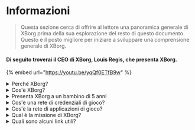 # Informazioni

> Questa sezione cerca di offrire al lettore una panoramica generale di XBorg prima della sua esplorazione del resto di questo documento. Questo è il posto migliore per iniziare a sviluppare una comprensione generale di XBorg.

#### Di seguito troverai il CEO di XBorg, Louis Regis, che presenta XBorg.

{% embed url="https://youtu.be/yqQf0ETfB9w" %}

<details>

<summary>Perché XBorg?</summary>

Nella società odierna, dove il tempo libero sta diventando sempre più abbondante, i giocatori trascorrono ore infinite immersi nei mondi dei videogiochi. Tuttavia, i dati generati da queste esperienze spesso vengono sottostimati e frammentati tra diversi giochi. XBorg riconosce il valore del tempo dei giocatori e cerca di rendere i loro dati significativi e preziosi.

Il problema dei dati frammentati dei giocatori è aggravato dal fatto che i giocatori non vengono sempre ricompensati per il loro contributo al successo di un gioco. Nonostante siano una parte integrante dell'ecosistema dei videogiochi, i giocatori spesso non percepiscono alcun valore generato dal loro gameplay. Questo problema significativo colpisce numerosi giocatori e richiede una soluzione.

</details>

<details>

<summary>Cos'è XBorg?</summary>

XBorg sta rivoluzionando l'industria dei videogiochi permettendo ai giocatori di creare la propria identità digitale di gioco attraverso una rete di credenziali. Apre la strada a una nuova generazione di applicazioni e casi d'uso di gioco migliorati.

Con il potenziale di coinvolgere decine di milioni di giocatori nell'ecosistema Web3, XBorg è destinato a trasformare il futuro dei videogiochi come lo conosciamo.

XBorg è supportato dai migliori marchi e investitori di Web3 ed è la casa dei giocatori più competitivi nel gaming Web3.

</details>

<details>

<summary>Presenta XBorg a un bambino di 5 anni</summary>

Ehi, piccolo! Hai mai giocato a qualche gioco sul tuo tablet o telefono? Beh, c'è una cosa davvero fantastica chiamata XBorg che renderà la tua esperienza di gioco ancora più divertente!

XBorg è come uno strumento speciale che ti aiuta a creare il tuo personaggio digitale che puoi usare per giocare. È come creare il tuo supereroe!

E la cosa migliore è che il tuo supereroe ti dà superpoteri anche in altre fantastiche applicazioni di gioco. È come dare superpoteri a ogni giocatore del pianeta.

XBorg è supportato da persone davvero importanti e intelligenti che pensano che cambierà il modo in cui giochiamo ai videogiochi in futuro. Quindi preparati, perché XBorg sarà una cosa davvero grande!

</details>

<details>

<summary>Cos'è una rete di credenziali di gioco?</summary>

La rete di credenziali è come un hub personale di dati di gioco per ogni giocatore. Aggrega tutte le loro credenziali di gioco da diversi giochi e app in un'unica identità, come le loro prestazioni in un gioco, le comunità di gioco a cui appartengono e il numero di tornei vinti. È l'identità digitale dei giocatori.

Il nostro sistema traccia tre tipi di dati degli utenti:

1. Coinvolgimento negli esports
2. Prestazioni di gioco
3. Attività sociale/fan

Raccogliamo questi dati da piattaforme popolari come Steam, FaceIt, Riot Games, Twitter, Discord e fonti on-chain.

Per metterla tecnicamente, la rete di credenziali di gioco utilizza i token legati all'anima dei giocatori (NFT non trasferibili) per archiviare in modo sicuro le loro metriche. Il nostro avanzato aggregatore di dati, XBorg, garantisce che i giocatori possiedano completamente i loro dati.

La rete di credenziali è il mattoncino che consente la creazione di applicazioni di gioco avanzate e giochi collegati all'identità dei giocatori.

Immagina quindi il protocollo Lens per i videogiochi.

</details>

<details>

<summary>Cos'è la rete di applicazioni di gioco?</summary>

La rete di applicazioni di gioco è una collezione di app di gioco che utilizzano l'identità digitale di un giocatore. La nostra rete di credenziali può essere utilizzata per creare app di gioco più avanzate, come una piattaforma di tornei che abbina i giocatori in base alla loro storia, un lanciatore di GameFi soulbound o un'app di incontri di gioco che abbina i giocatori in base alle loro credenziali. I marchi possono anche utilizzare questa rete per l'acquisizione di utenti basata sui dati dei giocatori. La rete di applicazioni di gioco offre infinite possibilità per un'esperienza di gioco più personalizzata e piacevole.\
\
Intendiamo che l'uso della rete di credenziali sia senza permessi in modo che tutti gli sviluppatori possano creare nuove app fantastiche :)

</details>

<details>

<summary>Qual è la missione di XBorg?</summary>

La nostra missione in XBorg è quella di dare potere ai giocatori a livello globale offrendo loro opportunità di proprietà, governance e esperienze utente superiori. Crediamo fermamente che il futuro dei videogiochi sia nelle mani dei giocatori e ci impegniamo a essere la piattaforma in cui possono creare e possedere nuovi casi d'uso per l'industria dei videogiochi.

In XBorg, diamo priorità alle esigenze dei nostri giocatori e cerchiamo di creare un ambiente che favorisca la collaborazione, la governance aperta, la decentralizzazione e l'innovazione. Il nostro obiettivo è costruire una comunità globale di giocatori che possano prendere il controllo delle loro esperienze di gioco, creare le proprie applicazioni e contribuire alla crescita del settore.

Siamo dedicati a raggiungere questo obiettivo lavorando a stretto contatto con i nostri giocatori per creare un mondo migliore per i giocatori ovunque.

</details>

<details>

<summary>Quali sono alcuni link utili?</summary>

* [**Sito web**](https://www.xborg.com)
* [**Twitter**](https://twitter.com/XBorgHQ)
* [**Discord**](https://discord.com/invite/xborg)
* [**YouTube**](https://www.youtube.com/@xborgofficial)
* [**Twitch**](https://www.twitch.tv/xborgofficial)
* [**Medium**](https://medium.com/xborg-official)
* [**Pitch deck**](https://docsend.com/view/5dwn74pn6izud3vb)
* [**App**](http://gaming.xborg.com/)
* [**Launchpad**](https://launchpad.xborg.com/)

La prima versione del whitepaper è stata pubblicata nel luglio 2022, ma è attualmente in fase di revisione e sarà ripubblicata circa nel secondo trimestre del 2023.

</details>